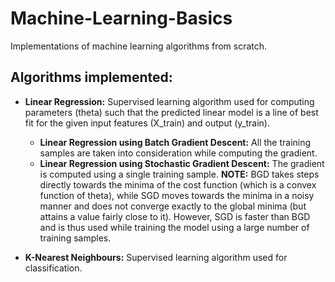 # Machine-Learning-Basics
Implementations of machine learning algorithms from scratch.

## Algorithms implemented:
- **Linear Regression:**
Supervised learning algorithm used for computing parameters (theta) such that the predicted linear model is a line of best fit for the given input features (X_train) and output (y_train).
  - **Linear Regression using Batch Gradient Descent:**
  All the training samples are taken into consideration while computing the gradient.
  - **Linear Regression using Stochastic Gradient Descent:**
  The gradient is computed using a single training sample.
  **NOTE:** BGD takes steps directly towards the minima of the cost function (which is a convex function of theta), while SGD moves towards the minima in a noisy manner and does not converge exactly to the global minima (but attains a value fairly close to it). However, SGD is faster than BGD and is thus used while training the model using a large number of training samples.
  
- **K-Nearest Neighbours:**
Supervised learning algorithm used for classification.
